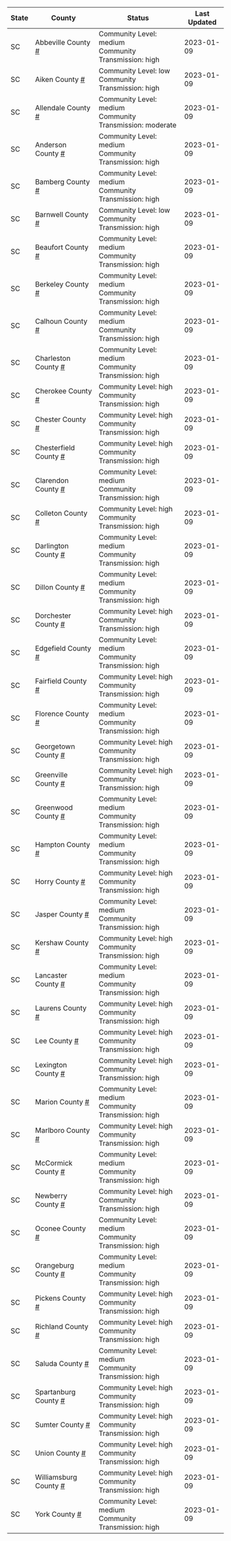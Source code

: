 State | County | Status | Last Updated
--- | --- | --- | --- 
SC | Abbeville County <a href="#abbeville_county">#</a> | <a name="abbeville_county"></a>Community Level: medium<br/>Community Transmission: high | 2023-01-09
SC | Aiken County <a href="#aiken_county">#</a> | <a name="aiken_county"></a>Community Level: low<br/>Community Transmission: high | 2023-01-09
SC | Allendale County <a href="#allendale_county">#</a> | <a name="allendale_county"></a>Community Level: medium<br/>Community Transmission: moderate | 2023-01-09
SC | Anderson County <a href="#anderson_county">#</a> | <a name="anderson_county"></a>Community Level: medium<br/>Community Transmission: high | 2023-01-09
SC | Bamberg County <a href="#bamberg_county">#</a> | <a name="bamberg_county"></a>Community Level: medium<br/>Community Transmission: high | 2023-01-09
SC | Barnwell County <a href="#barnwell_county">#</a> | <a name="barnwell_county"></a>Community Level: low<br/>Community Transmission: high | 2023-01-09
SC | Beaufort County <a href="#beaufort_county">#</a> | <a name="beaufort_county"></a>Community Level: medium<br/>Community Transmission: high | 2023-01-09
SC | Berkeley County <a href="#berkeley_county">#</a> | <a name="berkeley_county"></a>Community Level: medium<br/>Community Transmission: high | 2023-01-09
SC | Calhoun County <a href="#calhoun_county">#</a> | <a name="calhoun_county"></a>Community Level: medium<br/>Community Transmission: high | 2023-01-09
SC | Charleston County <a href="#charleston_county">#</a> | <a name="charleston_county"></a>Community Level: medium<br/>Community Transmission: high | 2023-01-09
SC | Cherokee County <a href="#cherokee_county">#</a> | <a name="cherokee_county"></a>Community Level: high<br/>Community Transmission: high | 2023-01-09
SC | Chester County <a href="#chester_county">#</a> | <a name="chester_county"></a>Community Level: high<br/>Community Transmission: high | 2023-01-09
SC | Chesterfield County <a href="#chesterfield_county">#</a> | <a name="chesterfield_county"></a>Community Level: high<br/>Community Transmission: high | 2023-01-09
SC | Clarendon County <a href="#clarendon_county">#</a> | <a name="clarendon_county"></a>Community Level: medium<br/>Community Transmission: high | 2023-01-09
SC | Colleton County <a href="#colleton_county">#</a> | <a name="colleton_county"></a>Community Level: high<br/>Community Transmission: high | 2023-01-09
SC | Darlington County <a href="#darlington_county">#</a> | <a name="darlington_county"></a>Community Level: medium<br/>Community Transmission: high | 2023-01-09
SC | Dillon County <a href="#dillon_county">#</a> | <a name="dillon_county"></a>Community Level: medium<br/>Community Transmission: high | 2023-01-09
SC | Dorchester County <a href="#dorchester_county">#</a> | <a name="dorchester_county"></a>Community Level: high<br/>Community Transmission: high | 2023-01-09
SC | Edgefield County <a href="#edgefield_county">#</a> | <a name="edgefield_county"></a>Community Level: medium<br/>Community Transmission: high | 2023-01-09
SC | Fairfield County <a href="#fairfield_county">#</a> | <a name="fairfield_county"></a>Community Level: high<br/>Community Transmission: high | 2023-01-09
SC | Florence County <a href="#florence_county">#</a> | <a name="florence_county"></a>Community Level: medium<br/>Community Transmission: high | 2023-01-09
SC | Georgetown County <a href="#georgetown_county">#</a> | <a name="georgetown_county"></a>Community Level: high<br/>Community Transmission: high | 2023-01-09
SC | Greenville County <a href="#greenville_county">#</a> | <a name="greenville_county"></a>Community Level: high<br/>Community Transmission: high | 2023-01-09
SC | Greenwood County <a href="#greenwood_county">#</a> | <a name="greenwood_county"></a>Community Level: medium<br/>Community Transmission: high | 2023-01-09
SC | Hampton County <a href="#hampton_county">#</a> | <a name="hampton_county"></a>Community Level: medium<br/>Community Transmission: high | 2023-01-09
SC | Horry County <a href="#horry_county">#</a> | <a name="horry_county"></a>Community Level: high<br/>Community Transmission: high | 2023-01-09
SC | Jasper County <a href="#jasper_county">#</a> | <a name="jasper_county"></a>Community Level: medium<br/>Community Transmission: high | 2023-01-09
SC | Kershaw County <a href="#kershaw_county">#</a> | <a name="kershaw_county"></a>Community Level: high<br/>Community Transmission: high | 2023-01-09
SC | Lancaster County <a href="#lancaster_county">#</a> | <a name="lancaster_county"></a>Community Level: medium<br/>Community Transmission: high | 2023-01-09
SC | Laurens County <a href="#laurens_county">#</a> | <a name="laurens_county"></a>Community Level: high<br/>Community Transmission: high | 2023-01-09
SC | Lee County <a href="#lee_county">#</a> | <a name="lee_county"></a>Community Level: high<br/>Community Transmission: high | 2023-01-09
SC | Lexington County <a href="#lexington_county">#</a> | <a name="lexington_county"></a>Community Level: high<br/>Community Transmission: high | 2023-01-09
SC | Marion County <a href="#marion_county">#</a> | <a name="marion_county"></a>Community Level: medium<br/>Community Transmission: high | 2023-01-09
SC | Marlboro County <a href="#marlboro_county">#</a> | <a name="marlboro_county"></a>Community Level: high<br/>Community Transmission: high | 2023-01-09
SC | McCormick County <a href="#mccormick_county">#</a> | <a name="mccormick_county"></a>Community Level: medium<br/>Community Transmission: high | 2023-01-09
SC | Newberry County <a href="#newberry_county">#</a> | <a name="newberry_county"></a>Community Level: high<br/>Community Transmission: high | 2023-01-09
SC | Oconee County <a href="#oconee_county">#</a> | <a name="oconee_county"></a>Community Level: medium<br/>Community Transmission: high | 2023-01-09
SC | Orangeburg County <a href="#orangeburg_county">#</a> | <a name="orangeburg_county"></a>Community Level: medium<br/>Community Transmission: high | 2023-01-09
SC | Pickens County <a href="#pickens_county">#</a> | <a name="pickens_county"></a>Community Level: high<br/>Community Transmission: high | 2023-01-09
SC | Richland County <a href="#richland_county">#</a> | <a name="richland_county"></a>Community Level: high<br/>Community Transmission: high | 2023-01-09
SC | Saluda County <a href="#saluda_county">#</a> | <a name="saluda_county"></a>Community Level: medium<br/>Community Transmission: high | 2023-01-09
SC | Spartanburg County <a href="#spartanburg_county">#</a> | <a name="spartanburg_county"></a>Community Level: high<br/>Community Transmission: high | 2023-01-09
SC | Sumter County <a href="#sumter_county">#</a> | <a name="sumter_county"></a>Community Level: high<br/>Community Transmission: high | 2023-01-09
SC | Union County <a href="#union_county">#</a> | <a name="union_county"></a>Community Level: high<br/>Community Transmission: high | 2023-01-09
SC | Williamsburg County <a href="#williamsburg_county">#</a> | <a name="williamsburg_county"></a>Community Level: high<br/>Community Transmission: high | 2023-01-09
SC | York County <a href="#york_county">#</a> | <a name="york_county"></a>Community Level: medium<br/>Community Transmission: high | 2023-01-09
